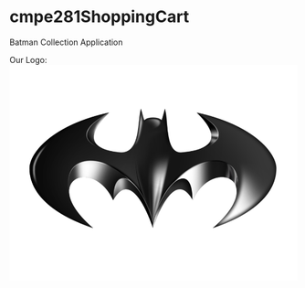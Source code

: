 # cmpe281ShoppingCart
Batman Collection Application

Our Logo:
![alt tag](https://github.com/suchishree29/cmpe281ShoppingCart/blob/master/ShoppingCart/Batman_logo.png)
